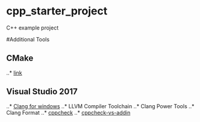 # cpp_starter_project
C++ example project


#Additional Tools

## CMake
..* [link](https://cmake.org/)

## Visual Studio 2017
..* [Clang for windows](http://llvm.org/)
..* LLVM Compiler Toolchain
..* Clang Power Tools
..* Clang Format
..* [cppcheck](http://cppcheck.sourceforge.net/)
..* [cppcheck-vs-addin](https://github.com/VioletGiraffe/cppcheck-vs-addin)

